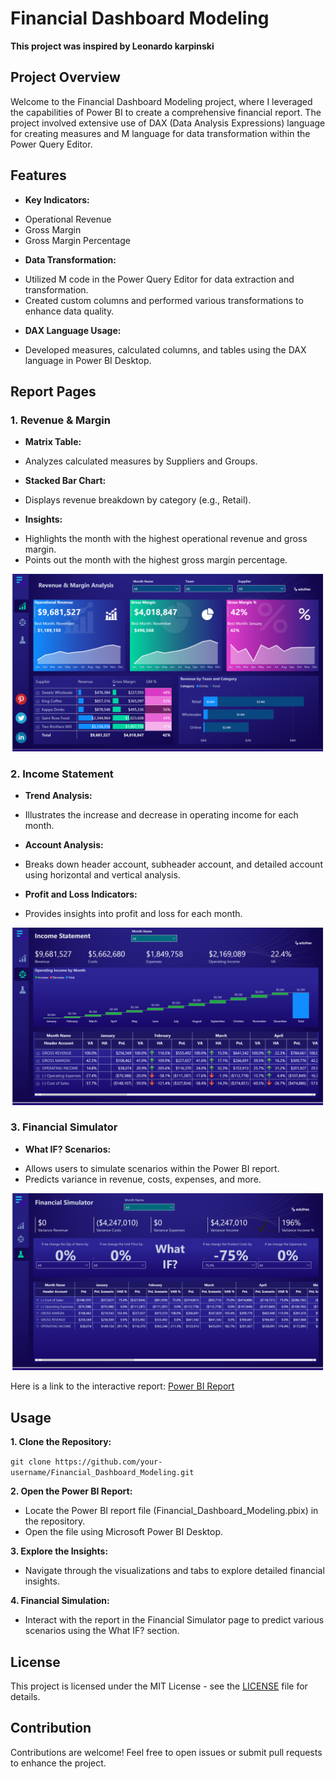 # Financial Dashboard Modeling

**This project was inspired by Leonardo karpinski**

## Project Overview

Welcome to the Financial Dashboard Modeling project, where I leveraged the capabilities of Power BI to create a comprehensive financial report. The project involved extensive use of DAX (Data Analysis Expressions) language for creating measures and M language for data transformation within the Power Query Editor.


## Features

* **Key Indicators:**

- Operational Revenue
- Gross Margin
- Gross Margin Percentage
  
* **Data Transformation:**
  
- Utilized M code in the Power Query Editor for data extraction and transformation.
- Created custom columns and performed various transformations to enhance data quality.
  

* **DAX Language Usage:**

- Developed measures, calculated columns, and tables using the DAX language in Power BI Desktop.


## Report Pages

### 1. Revenue & Margin

* **Matrix Table:**

- Analyzes calculated measures by Suppliers and Groups.
  
* **Stacked Bar Chart:**
  
- Displays revenue breakdown by category (e.g., Retail).
  
* **Insights:**

- Highlights the month with the highest operational revenue and gross margin.
- Points out the month with the highest gross margin percentage.

![](Slide2.PNG)
  

### 2. Income Statement

* **Trend Analysis:**
  
- Illustrates the increase and decrease in operating income for each month.
  
* **Account Analysis:**
  
- Breaks down header account, subheader account, and detailed account using horizontal and vertical analysis.
  
* **Profit and Loss Indicators:**
  
- Provides insights into profit and loss for each month.

![](Slide3.PNG)
  

### 3. Financial Simulator

* **What IF? Scenarios:**
  
- Allows users to simulate scenarios within the Power BI report.
- Predicts variance in revenue, costs, expenses, and more.

![](Slide4.PNG)

Here is a link to the interactive report: [Power BI Report](https://app.powerbi.com/view?r=eyJrIjoiMTJiYTBiYTUtOTZiZS00Y2FkLTgwOGEtYjY3ZDJjMjk1NTU4IiwidCI6IjkxODk1NjgwLTdkMDMtNDg4My1iMmJhLTUxMDk2MzM2YzI4MyJ9&pageName=ReportSection)


## Usage


**1. Clone the Repository:**


`git clone https://github.com/your-username/Financial_Dashboard_Modeling.git`


**2. Open the Power BI Report:**

* Locate the Power BI report file (Financial_Dashboard_Modeling.pbix) in the repository.
* Open the file using Microsoft Power BI Desktop.
  

**3. Explore the Insights:**

* Navigate through the visualizations and tabs to explore detailed financial insights.
  

**4. Financial Simulation:**

* Interact with the report in the Financial Simulator page to predict various scenarios using the What IF? section.
  

## License

This project is licensed under the MIT License - see the [LICENSE](/LICENSE.md) file for details.

## Contribution

Contributions are welcome! Feel free to open issues or submit pull requests to enhance the project.






